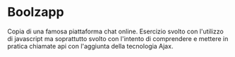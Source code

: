 # Boolzapp
Copia di una famosa piattaforma chat online. Esercizio svolto con l'utilizzo di javascript ma soprattutto svolto con l'intento
di comprendere e mettere in pratica chiamate api con l'aggiunta della tecnologia Ajax.
